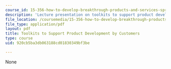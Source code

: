 ```yaml
---
course_id: 15-356-how-to-develop-breakthrough-products-and-services-spring-2012
description: 'Lecture presentation on toolkits to support product development by customers. '
file_location: /coursemedia/15-356-how-to-develop-breakthrough-products-and-services-spring-2012/920cb5ba3db063188cd01830349bf3be_MIT15_356S12_lec04.pdf
file_type: application/pdf
layout: pdf
title: Toolkits to Support Product Development by Customers
type: course
uid: 920cb5ba3db063188cd01830349bf3be

---
```

None